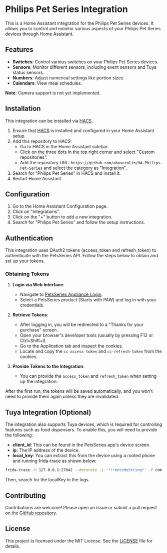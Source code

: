 # Philips Pet Series Integration

This is a Home Assistant integration for the Philips Pet Series devices. It allows you to control and monitor various aspects of your Philips Pet Series devices through Home Assistant.

## Features

- **Switches**: Control various switches on your Philips Pet Series devices.
- **Sensors**: Monitor different sensors, including event sensors and Tuya status sensors.
- **Numbers**: Adjust numerical settings like portion sizes.
- **Calendars**: View meal schedules.

**Note**: Camera support is not yet implemented.

## Installation

This integration can be installed via [HACS](https://hacs.xyz/).

1. Ensure that [HACS](https://hacs.xyz/) is installed and configured in your Home Assistant setup.
2. Add this repository to HACS:
   - Go to HACS in the Home Assistant sidebar.
   - Click on the three dots in the top right corner and select "Custom repositories".
   - Add the repository URL: `https://github.com/abovecolin/HA-Philips-Pet-Series` and select the category as "Integration".
3. Search for "Philips Pet Series" in HACS and install it.
4. Restart Home Assistant.

## Configuration

1. Go to the Home Assistant Configuration page.
2. Click on "Integrations".
3. Click on the "+" button to add a new integration.
4. Search for "Philips Pet Series" and follow the setup instructions.

## Authentication

This integration uses OAuth2 tokens (access_token and refresh_token) to authenticate with the PetsSeries API. Follow the steps below to obtain and set up your tokens.

### Obtaining Tokens

1. **Login via Web Interface**:
    - Navigate to [PetsSeries Appliance Login](https://www.home.id/find-appliance).
    - Select a PetsSeries product (Starts with PAW) and log in with your credentials.

2. **Retrieve Tokens**:
    - After logging in, you will be redirected to a "Thanks for your purchase" screen.
    - Open your browser's developer tools (usually by pressing F12 or Ctrl+Shift+I).
    - Go to the Application tab and inspect the cookies.
    - Locate and copy the `cc-access-token` and `cc-refresh-token` from the cookies.

3. **Provide Tokens to the Integration**:
    - You can provide the `access_token` and `refresh_token` when setting up the integration.

After the first run, the tokens will be saved automatically, and you won't need to provide them again unless they are invalidated.

## Tuya Integration (Optional)

The integration also supports Tuya devices, which is required for controlling features such as food dispensers. To enable this, you will need to provide the following:

- **client_id**: This can be found in the PetsSeries app's device screen.
- **ip**: The IP address of the device.
- **local_key**: You can extract this from the device using a rooted phone and running frida-trace as shown below:
    
```bash 
frida-trace -H 127.0.0.1:27042 --decorate -j '*!*encodeString*' -f com.versuni.petsseries -o <a folder location to save frida_trace outputs to a local file>
```
Then, search for the localKey in the logs.

## Contributing

Contributions are welcome! Please open an issue or submit a pull request on the [GitHub repository](https://github.com/abovecolin/HA-Philips-Pet-Series).

## License

This project is licensed under the MIT License. See the [LICENSE](LICENSE) file for details.
